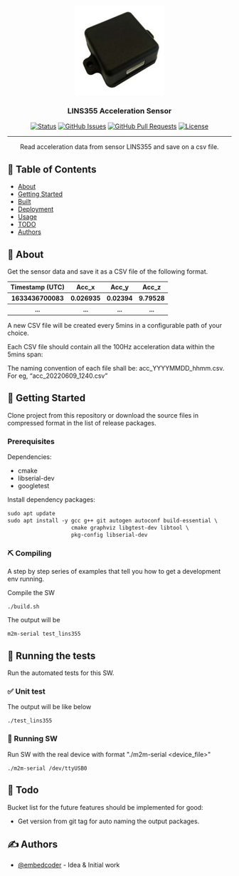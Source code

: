 <p align="center">
  <a href="" rel="noopener">
 <img width=200px height=200px src="lins355.png" alt="Project logo"></a>
</p>

<h3 align="center">LINS355 Acceleration Sensor</h3>

<div align="center">

[![Status](https://img.shields.io/badge/status-active-success.svg)]()
[![GitHub Issues](https://img.shields.io/github/issues/kylelobo/The-Documentation-Compendium.svg)](https://github.com/kylelobo/The-Documentation-Compendium/issues)
[![GitHub Pull Requests](https://img.shields.io/github/issues-pr/kylelobo/The-Documentation-Compendium.svg)](https://github.com/kylelobo/The-Documentation-Compendium/pulls)
[![License](https://img.shields.io/badge/license-MIT-blue.svg)](/LICENSE)

</div>

---

<p align="center"> Read acceleration data from sensor LINS355 and save on a csv file.
    <br> 
</p>

## 📝 Table of Contents

- [About](#about)
- [Getting Started](#getting_started)
- [Built](#build)
- [Deployment](#deployment)
- [Usage](#usage)
- [TODO](#todo)
- [Authors](#authors)

## 🧐 About <a name = "about"></a>

Get the sensor data and save it as a CSV file of the following format.

<table>
  <tr>
    <th>Timestamp (UTC)</th>
    <th>Acc_x</th>
    <th>Acc_y</th>
    <th>Acc_z</th>
  </tr>
  <tr>
    <th>1633436700083</th>
    <th>0.026935</th>
    <th>0.02394</th>
    <th>9.79528</th>
  </tr>
  <tr>
    <th>...</th>
    <th>...</th>
    <th>...</th>
    <th>...</th>
  </tr>
</table>

A new CSV file will be created every 5mins in a configurable path of your choice.

Each CSV file should contain all the 100Hz acceleration data within the 5mins span:

The naming convention of each file shall be:
acc_YYYYMMDD_hhmm.csv. For eg, “acc_20220609_1240.csv”

## 🏁 Getting Started <a name = "getting_started"></a>

Clone project from this repository or download the source files in compressed format in the list of release packages.

### Prerequisites

Dependencies:

- cmake
- libserial-dev
- googletest

Install dependency packages:

```
sudo apt update
sudo apt install -y gcc g++ git autogen autoconf build-essential \
                    cmake graphviz libgtest-dev libtool \
                    pkg-config libserial-dev
```

### ⛏️ Compiling

A step by step series of examples that tell you how to get a development env running.

Compile the SW

```
./build.sh
```

The output will be

```
m2m-serial test_lins355
```

## 🔧 Running the tests <a name = "tests"></a>

Run the automated tests for this SW.

### ✅ Unit test

The output will be like below

```
./test_lins355

```

### 🚀 Running SW

Run SW with the real device with format "./m2m-serial <device_file>"

```
./m2m-serial /dev/ttyUSB0
```

## 📝 Todo <a name="todo"></a>

Bucket list for the future features should be implemented for good:

- Get version from git tag for auto naming the output packages.

## ✍️ Authors <a name = "authors"></a>

- [@embedcoder](https://github.com/kylelobo) - Idea & Initial work

